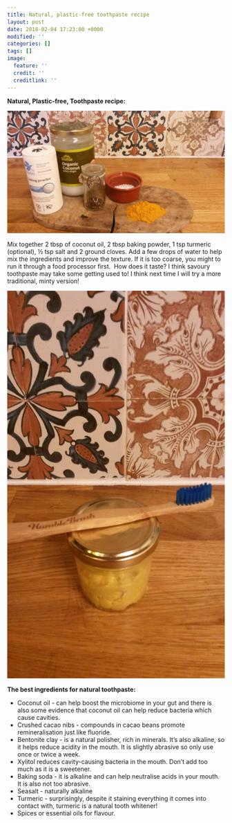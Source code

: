 ```yaml
---
title: Natural, plastic-free toothpaste recipe
layout: post
date: 2018-02-04 17:23:00 +0000
modified: ''
categories: []
tags: []
image:
  feature: ''
  credit: ''
  creditlink: ''
---
```

**Natural, Plastic-free, Toothpaste recipe:**

  
![](/uploads/2018/02/04/20180204_161334.jpg)

Mix together 2 tbsp of coconut oil, 2 tbsp baking powder, 1 tsp turmeric (optional), ½ tsp salt and 2 ground cloves. Add a few drops of water to help mix the ingredients and improve the texture. If it is too coarse, you might to run it through a food processor first.  How does it taste? I think savoury toothpaste may take some getting used to! I think next time I will try a more traditional, minty version!

![](/uploads/2018/02/04/20180204_165843-1.jpg)

**The best ingredients for natural toothpaste:**

* Coconut oil - can help boost the microbiome in your gut and there is also some evidence that coconut oil can help reduce bacteria which cause cavities.
* Crushed cacao nibs - compounds in cacao beans promote remineralisation just like fluoride.
* Bentonite clay - is a natural polisher, rich in minerals. It’s also alkaline, so it helps reduce acidity in the mouth. It is slightly abrasive so only use once or twice a week.
* Xylitol reduces cavity-causing bacteria in the mouth. Don’t add too much as it is a sweetener.
* Baking soda - it is alkaline and can help neutralise acids in your mouth. It is also not too abrasive.
* Seasalt - naturally alkaline
* Turmeric - surprisingly, despite it staining everything it comes into contact with, turmeric is a natural tooth whitener!
* Spices or essential oils for flavour.